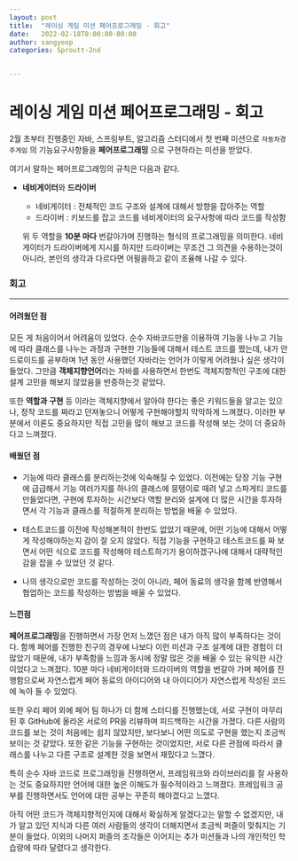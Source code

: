 ```yaml
---
layout: post
title:  "레이싱 게임 미션 페어프로그래밍 - 회고"
date:   2022-02-18T0:00:00-00:00
author: sangyeop
categories: Sproutt-2nd


---
```




# 레이싱 게임 미션 페어프로그래밍 - 회고

2월 초부터 진행중인 자바, 스프링부트, 알고리즘 스터디에서 첫 번째 미션으로 `자동차경주게임` 의 기능요구사항들을 **페어프로그래밍** 으로 구현하라는 미션을 받았다.

여기서 말하는 페어프로그래밍의 규칙은 다음과 같다.

- **네비게이터**와 **드라이버**

  - 네비게이터 : 전체적인 코드 구조와 설계에 대해서 방향을 잡아주는 역할
  - 드라이버 : 키보드를 잡고 코드를 네비게이터의 요구사항에 따라 코드를 작성함

  위 두 역할을 **10분 마다** 번갈아가며 진행하는 형식의 프로그래밍을 의미한다. 네비게이터가 드라이버에게 지시를 하지만 드라이버는 무조건 그 의견을 수용하는것이 아니라, 본인의 생각과 다르다면 어필을하고 같이 조율해 나갈 수 있다.



### 회고

------

#### 어려웠던 점

모든 게 처음이어서 어려움이 있었다. 순수 자바코드만을 이용하여 기능을 나누고 기능에 따라 클래스를 나누는 과정과 구현한 기능들에 대해서 테스트 코드를 짰는데, 내가 안드로이드를 공부하며 1년 동안 사용했던 자바라는 언어가 이렇게 어려웠나 싶은 생각이 들었다. 그만큼 **객체지향언어**라는 자바를 사용하면서 한번도 객체지향적인 구조에 대한 설계 고민을 해보지 않았음을 반증하는것 같았다.

또한 **역할과 구현** 등 이라는 객체지향에서 알아야 한다는 좋은 키워드들을 알고는 있으나, 정작 코드를 짜라고 던져놓으니 어떻게 구현해야할지 막막하게 느껴졌다. 이러한 부분에서 이론도 중요하지만 직접 고민을 많이 해보고 코드를 작성해 보는 것이 더 중요하다고 느껴졌다.

#### 배웠던 점

- 기능에 따라 클래스를 분리하는것에 익숙해질 수 있었다. 이전에는 당장 기능 구현에 급급해서 기능 여러가지를 하나의 클래스에 뭉탱이로 때려 넣고 스파게티 코드를 만들었다면, 구현에 투자하는 시간보다 역할 분리와 설계에 더 많은 시간을 투자하면서 각 기능과 클래스를 적절하게 분리하는 방법을 배울 수 있었다.

- 테스트코드를 이전에 작성해본적이 한번도 없었기 때문에, 어떤 기능에 대해서 어떻게 작성해야하는지 감이 잘 오지 않았다. 직접 기능을 구현하고 테스트코드를 짜 보면서 어떤 식으로 코드를 작성해야 테스트하기가 용이하겠구나에 대해서 대략적인 감을 잡을 수 있었던 것 같다.

- 나의 생각으로만 코드를 작성하는 것이 아니라, 페어 동료의 생각을 함께 반영해서 협업하는 코드를 작성하는 방법을 배울 수 있었다. 

#### 느낀점

**페어프로그래밍**을 진행하면서 가장 먼저 느꼈던 점은 내가 아직 많이 부족하다는 것이다. 함께 페어를 진행한 친구의 경우에 나보다 이런 미션과 구조 설계에 대한 경험이 더 많았기 때문에, 내가 부족함을 느낌과 동시에 정말 많은 것을 배울 수 있는 유익한 시간이었다고 느껴졌다. 10분 마다 네비게이터와 드라이버의 역할을 번갈아 가며 페어를 진행함으로써 자연스럽게 페어 동료의 아이디어와 내 아이디어가 자연스럽게 작성된 코드에 녹아 들 수 있었다. 

또한 우리 페어 외에 페어 팀 하나가 더 함께 스터디를 진행했는데, 서로 구현이 마무리 된 후 GitHub에 올라온 서로의 PR을 리뷰하며 피드백하는 시간을 가졌다. 다른 사람의 코드를 보는 것이 처음에는 쉽지 않았지만, 보다보니 어떤 의도로 구현을 했는지 조금씩 보이는 것 같았다. 또한 같은 기능을 구현하는 것이었지만, 서로 다른 관점에 따라서 클래스를 나누고 다른 구조로 설계한 것을 보면서 재밌다고 느꼈다.

특히 순수 자바 코드로 프로그래밍을 진행하면서, 프레임워크와 라이브러리를 잘 사용하는 것도 중요하지만 언어에 대한 높은 이해도가 필수적이라고 느껴졌다. 프레임워크 공부를 진행하면서도 언어에 대한 공부는 꾸준히 해야겠다고 느꼈다.

아직 어떤 코드가 객체지향적인지에 대해서 확실하게 알겠다고는 말할 수 없겠지만, 내가 알고 있던 지식과 다른 여러 사람들의 생각이 더해지면서 조금씩 퍼즐이 맞춰지는 기분이 들었다. 이외의 나머지 퍼즐의 조각들은 이어지는 추가 미션들과 나의 개인적인 학습량에 따라 달렸다고 생각한다. 

